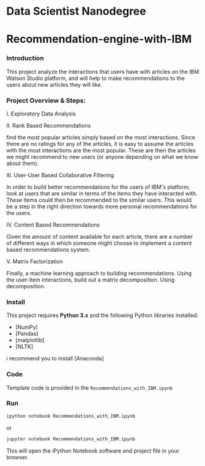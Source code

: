# Data Scientist Nanodegree
# Recommendation-engine-with-IBM

### Introduction
This project analyze the interactions that users have with articles on the IBM Watson Studio platform, and will help to make recommendations to the users about new articles they will like.

### Project Overview & Steps:

I. Exploratory Data Analysis

II. Rank Based Recommendations

 find the most popular articles simply based on the most interactions. Since there are no ratings for any of the articles, it is easy to assume the articles with the most interactions are the most popular. These are then the articles we might recommend to new users (or anyone depending on what we know about them).

III. User-User Based Collaborative Filtering

In order to build better recommendations for the users of IBM's platform, look at users that are similar in terms of the items they have interacted with. These items could then be recommended to the similar users. This would be a step in the right direction towards more personal recommendations for the users. 

IV. Content Based Recommendations

Given the amount of content available for each article, there are a number of different ways in which someone might choose to implement a content based recommendations system. 

V. Matrix Factorization

Finally, a machine learning approach to building recommendations. Using the user-item interactions, build out a matrix decomposition. Using decomposition.

### Install

This project requires **Python 3.x** and the following Python libraries installed:

- [NumPy]
- [Pandas]
- [matplotlib]
- [NLTK]

i recommend you to install [Anaconda]

### Code

Template code is provided in the `Recommendations_with_IBM.ipynb`

### Run

```bash
ipython notebook Recommendations_with_IBM.ipynb
```  
or
```bash
jupyter notebook Recommendations_with_IBM.ipynb
```

This will open the iPython Notebook software and project file in your browser.



